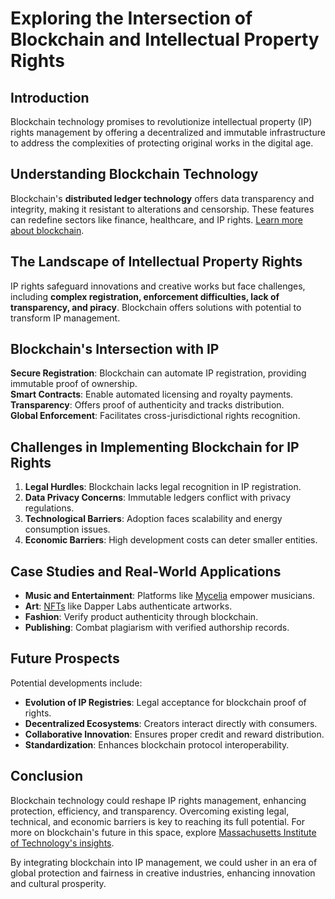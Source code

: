 # Exploring the Intersection of Blockchain and Intellectual Property Rights

## Introduction

Blockchain technology promises to revolutionize intellectual property (IP) rights management by offering a decentralized and immutable infrastructure to address the complexities of protecting original works in the digital age. 

## Understanding Blockchain Technology

Blockchain's **distributed ledger technology** offers data transparency and integrity, making it resistant to alterations and censorship. These features can redefine sectors like finance, healthcare, and IP rights. [Learn more about blockchain](https://www.investopedia.com/terms/b/blockchain.asp).

## The Landscape of Intellectual Property Rights

IP rights safeguard innovations and creative works but face challenges, including **complex registration, enforcement difficulties, lack of transparency, and piracy**. Blockchain offers solutions with potential to transform IP management.

## Blockchain's Intersection with IP

**Secure Registration**: Blockchain can automate IP registration, providing immutable proof of ownership.  
**Smart Contracts**: Enable automated licensing and royalty payments.  
**Transparency**: Offers proof of authenticity and tracks distribution.  
**Global Enforcement**: Facilitates cross-jurisdictional rights recognition.

## Challenges in Implementing Blockchain for IP Rights

1. **Legal Hurdles**: Blockchain lacks legal recognition in IP registration.
2. **Data Privacy Concerns**: Immutable ledgers conflict with privacy regulations.
3. **Technological Barriers**: Adoption faces scalability and energy consumption issues.
4. **Economic Barriers**: High development costs can deter smaller entities.

## Case Studies and Real-World Applications

- **Music and Entertainment**: Platforms like [Mycelia](https://myceliaformusic.org/) empower musicians.
- **Art**: [NFTs](https://www.theverge.com/22310188/nft-explainer-what-is-blockchain-crypto-art-faq) like Dapper Labs authenticate artworks.
- **Fashion**: Verify product authenticity through blockchain.  
- **Publishing**: Combat plagiarism with verified authorship records.

## Future Prospects

Potential developments include:

- **Evolution of IP Registries**: Legal acceptance for blockchain proof of rights.
- **Decentralized Ecosystems**: Creators interact directly with consumers.
- **Collaborative Innovation**: Ensures proper credit and reward distribution.
- **Standardization**: Enhances blockchain protocol interoperability.

## Conclusion

Blockchain technology could reshape IP rights management, enhancing protection, efficiency, and transparency. Overcoming existing legal, technical, and economic barriers is key to reaching its full potential. For more on blockchain's future in this space, explore [Massachusetts Institute of Technology's insights](https://www.technologyreview.com/tag/blockchain/).

By integrating blockchain into IP management, we could usher in an era of global protection and fairness in creative industries, enhancing innovation and cultural prosperity.